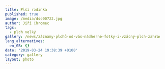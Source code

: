 ```yaml
---
title: Plší rodinka
published: true
image: /media/dsc00722.jpg
author: Jiří Chromec
tags:
  - plch velký
gallery: /news/záznamy-plchů-od-vás-nádherné-fotky-i-vzácný-plch-zahradní
lang_alternatives:
  en_GB: {}
date: '2019-03-24 19:38:39 +0100'
category: gallery
layout: photo
---
```


